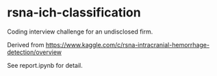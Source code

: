 # rsna-ich-classification
Coding interview challenge for an undisclosed firm. 

Derived from https://www.kaggle.com/c/rsna-intracranial-hemorrhage-detection/overview

See report.ipynb for detail.
